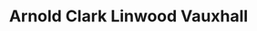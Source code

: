 ---
title: "Arnold Clark Linwood Vauxhall"
url: /linwood/arnold-clark-linwood-vauxhall/
shop: car
---